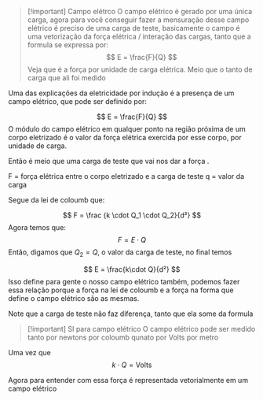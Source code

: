 

> [!important] Campo elétrco
> O campo elétrico é gerado por uma única carga, agora para você conseguir fazer a mensuração desse campo elétrico é preciso de uma carga de teste, basicamente o campo é uma vetorização da força elétrica / interação das cargas, tanto que a formula se expressa por: 
> $$
> E = \frac{F}{Q}
> $$
> Veja que é a força por unidade de carga elétrica. Meio que o tanto de carga que ali foi medido




Uma das explicações da eletricidade por indução é a presença de um campo elétrico, que pode ser definido por:

$$
E = \frac{F}{Q}
$$
O módulo do campo elétrico em qualquer ponto na região próxima de um corpo eletrizado é o valor da força elétrica exercida por esse corpo, por unidade de carga.

Então é meio que uma carga de teste que vai nos dar a força .

F =  força elétrica entre o corpo eletrizado e a carga de teste
q = valor da carga

Segue da lei de coloumb que:

$$
F = \frac {k \cdot Q_1 \cdot Q_2}{d²}
$$
Agora temos que:
$$
F = E \cdot Q
$$
Então, digamos que $Q_2 = Q$, o valor da carga de teste, no final temos

$$
E = \frac{k\cdot Q}{d²}
$$
Isso define para gente o nosso campo elétrico também, podemos fazer essa relação porque a força na lei de coloumb e a força na forma que define o campo elétrico são as mesmas.

Note que a carga de teste não faz diferença, tanto que ela some da formula

> [!important] SI para campo elétrico
> O campo elétrico pode ser medido tanto por newtons por coloumb qunato por Volts por metro 
> 

Uma vez que 
$$
k \cdot Q = \text{Volts}
$$


Agora para entender com essa força é representada vetorialmente em um campo elétrico